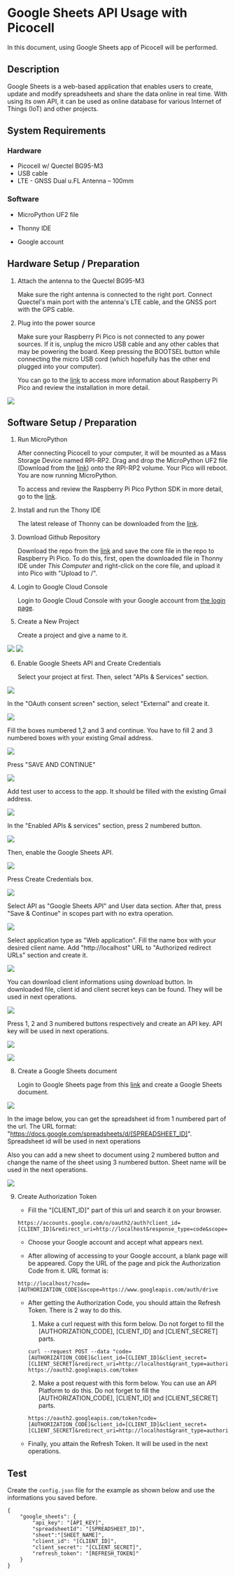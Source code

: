 # Google Sheets API Usage with Picocell

In this document, using Google Sheets app of Picocell will be performed.

## Description

Google Sheets is a web-based application that enables users to create, update and modify spreadsheets and share the data online in real time. With using its own API, it can be used as online database for various Internet of Things (IoT) and other projects. 

## System Requirements

### Hardware

- Picocell w/ Quectel BG95-M3 
- USB cable
- LTE - GNSS Dual u.FL Antenna  – 100mm

### Software

- MicroPython UF2 file

- Thonny IDE

- Google account

  

## Hardware Setup / Preparation

1. Attach the antenna to the Quectel BG95-M3

   Make sure the right antenna is connected to the right port. Connect Quectel's main port with the antenna's LTE cable, and the GNSS port with the GPS cable.

2. Plug into the power source

   Make sure your Raspberry Pi Pico is not connected to any power sources. If it is, unplug the micro USB cable and any other cables that may be powering the board. Keep pressing the BOOTSEL button while connecting the micro USB cord (which hopefully has the other end plugged into your computer). 

   You can go to the [link](https://www.raspberrypi.com/document/microcontrollers/micropython.html) to access more information about Raspberry Pi Pico and review the installation in more detail.


![](assets/Hardware_Setup.jpeg)

## Software Setup / Preparation ##

1. Run MicroPython

   After connecting Picocell to your computer, it will be mounted as a Mass Storage Device named RPI-RP2. Drag and drop the MicroPython UF2 file (Download from the [link](https://micropython.org/download/rp2-pico/rp2-pico-latest.uf2)) onto the RPI-RP2 volume. Your Pico will reboot. You are now running MicroPython. 

   To access and review the Raspberry Pi Pico Python SDK in more detail, go to the [link](https://datasheets.raspberrypi.com/pico/raspberry-pi-pico-python-sdk.pdf).

2. Install and run the Thony IDE

   The latest release of Thonny can be downloaded from the [link](https://thonny.org/).

3. Download Github Repository

   Download the repo from the [link](https://github.com/sixfab/picocell_python-sdk) and save the core file in the repo to Raspberry Pi Pico. To do this, first, open the downloaded file in Thonny IDE under *This Computer* and right-click on the core file, and upload it into Pico with "Upload to /".

4. Login to Google Cloud Console

   Login to Google Cloud Console with your Google account from [the login page](https://console.cloud.google.com).

5. Create a New Project

   Create a project and give a name to it.

![](assets/Software_Setup_1.jpeg)
![](assets/Software_Setup_2.jpeg)

6. Enable Google Sheets API and Create Credentials

   Select your project at first. Then, select "APIs & Services" section. 

![](assets/Software_Setup_3.jpeg)

   In the "OAuth consent screen" section, select "External" and create it.

![](assets/Software_Setup_4.jpeg)

   Fill the boxes numbered 1,2 and 3 and continue. You have to fill 2 and 3 numbered boxes with your existing Gmail address.

![](assets/Software_Setup_5.jpeg)

   Press "SAVE AND CONTINUE"

![](assets/Software_Setup_6.jpeg)

   Add test user to access to the app. It should be filled with the existing Gmail address.

![](assets/Software_Setup_7.jpeg)

   In the "Enabled APIs & services" section, press 2 numbered button.

![](assets/Software_Setup_8.jpeg)

   Then, enable the Google Sheets API.

![](assets/Software_Setup_9.jpeg)

   Press Create Credentials box.

![](assets/Software_Setup_10.jpeg)

   Select API as "Google Sheets API" and User data section. After that, press "Save & Continue" in scopes part with no extra operation.

![](assets/Software_Setup_11.jpeg)

   Select application type as "Web application". Fill the name box with your desired client name. Add "http://localhost" URL to "Authorized redirect URLs" section and create it.

![](assets/Software_Setup_12.jpeg)

   You can download client informations using download button. In downloaded file, client id and client secret keys can be found. They will be used in next operations.

![](assets/Software_Setup_13.jpeg)

   Press 1, 2 and 3 numbered buttons respectively and create an API key. API key will be used in next operations.

![](assets/Software_Setup_14.jpeg)

![](assets/Software_Setup_15.jpeg)

8. Create a Google Sheets document

   Login to Google Sheets page from this [link](https://docs.google.com/spreadsheets/) and create a Google Sheets document.

![](assets/Software_Setup_16.jpeg)

   In the image below, you can get the spreadsheet id from 1 numbered part of the url. The URL format: "https://docs.google.com/spreadsheets/d/[SPREADSHEET_ID]". Spreadsheet id will be used in next operations

   Also you can add a new sheet to document using 2 numbered button and change the name of the sheet using 3 numbered button. Sheet name will be used in the next operations.

![](assets/Software_Setup_17.jpeg)

9. Create Authorization Token

   - Fill the "[CLIENT_ID]" part of this url and search it on your browser.
   ```
   https://accounts.google.com/o/oauth2/auth?client_id=[CLIENT_ID]&redirect_uri=http://localhost&response_type=code&scope=https://www.googleapis.com/auth/drive&access_type=offline
   ```
   - Choose your Google account and accept what appears next.

   - After allowing of accessing to your Google account, a blank page will be appeared. Copy the URL of the page and pick the Authorization Code from it. URL format is:

   ```
   http://localhost/?code=[AUTHORIZATION_CODE]&scope=https://www.googleapis.com/auth/drive
   ```

   - After getting the Authorization Code, you should attain the Refresh Token. There is 2 way to do this.

      1. Make a curl request with this form below. Do not forget to fill the [AUTHORIZATION_CODE], [CLIENT_ID] and [CLIENT_SECRET] parts.
      ```
      curl --request POST --data "code=[AUTHORIZATION_CODE]&client_id=[CLIENT_ID]&client_secret=[CLIENT_SECRET]&redirect_uri=http://localhost&grant_type=authorization_code" https://oauth2.googleapis.com/token
      ```

      2. Make a post request with this form below. You can use an API Platform to do this. Do not forget to fill the [AUTHORIZATION_CODE], [CLIENT_ID] and [CLIENT_SECRET] parts.
      
      ```
      https://oauth2.googleapis.com/token?code=[AUTHORIZATION_CODE]&client_id=[CLIENT_ID]&client_secret=[CLIENT_SECRET]&redirect_uri=http://localhost&grant_type=authorization_code
      ```

   - Finally, you attain the Refresh Token. It will be used in the next operations.


## Test

Create the `config.json` file for the example as shown below and use the informations you saved before.

```
{
    "google_sheets": {
        "api_key": "[API_KEY]",
        "spreadsheetId": "[SPREADSHEET_ID]",
        "sheet":"[SHEET_NAME]",
        "client_id": "[CLIENT_ID]",
        "client_secret": "[CLIENT_SECRET]",
        "refresh_token": "[REFRESH_TOKEN]"
    }
}
```